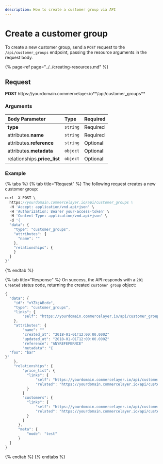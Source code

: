 ```yaml
---
description: How to create a customer group via API
---
```


# Create a customer group

To create a new customer group, send a `POST` request to the `/api/customer_groups` endpoint, passing the resource arguments in the request body.

{% page-ref page="../../creating-resources.md" %}

## Request

**POST** https://<i></i>yourdomain.commercelayer.io**/api/customer_groups**

### Arguments

| Body Parameter | Type | Required |
| :--- | :--- | :--- |
| **type** | `string` | Required |
| attributes.**name** | `string` | Required |
| attributes.**reference** | `string` | Optional |
| attributes.**metadata** | `object` | Optional |
| relationships.**price_list** | `object` | Optional |

### Example

{% tabs %}
{% tab title="Request" %}
The following request creates a new customer group:

```javascript
curl -X POST \
  https://yourdomain.commercelayer.io/api/customer_groups \
  -H 'Accept: application/vnd.api+json' \
  -H 'Authorization: Bearer your-access-token' \
  -H 'Content-Type: application/vnd.api+json' \
  -d '{
  "data": {
    "type": "customer_groups",
    "attributes": {
      "name": ""
    },
    "relationships": {
    }
  }
}'
```
{% endtab %}

{% tab title="Response" %}
On success, the API responds with a `201 Created` status code, returning the created `customer group` object:

```javascript
{
  "data": {
    "id": "xYZkjABcde",
    "type": "customer_groups",
    "links": {
        "self": "https://yourdomain.commercelayer.io/api/customer_groups/xYZkjABcde"
    },
    "attributes": {
        "name": ""
        "created_at": "2018-01-01T12:00:00.000Z"
        "updated_at": "2018-01-01T12:00:00.000Z"
        "reference": "ANYREFEFERNCE"
        "metadata": "{
  "foo": "bar"
}"
    },
    "relationships": {
        "price_list": {
          "links": {
              "self": "https://yourdomain.commercelayer.io/api/customer_groups/xYZkjABcde/relationships/price_list",
              "related": "https://yourdomain.commercelayer.io/api/customer_groups/xYZkjABcde/price_list"
          }
        }
        "customers": {
          "links": {
              "self": "https://yourdomain.commercelayer.io/api/customer_groups/xYZkjABcde/relationships/customers",
              "related": "https://yourdomain.commercelayer.io/api/customer_groups/xYZkjABcde/customers"
          }
        }
      },
      "meta": {
          "mode": "test"
      }
  }
}
```
{% endtab %}
{% endtabs %}
